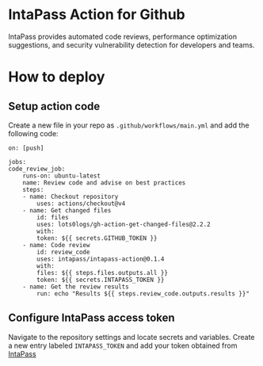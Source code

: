 # IntaPass Action for Github

IntaPass provides automated code reviews, performance optimization suggestions, and security vulnerability detection for developers and teams.

# How to deploy

## Setup action code

Create a new file in your repo as `.github/workflows/main.yml` and add the following code:

    on: [push]

    jobs:
    code_review_job:
        runs-on: ubuntu-latest
        name: Review code and advise on best practices
        steps:
        - name: Checkout repository
            uses: actions/checkout@v4
        - name: Get changed files
            id: files
            uses: lots0logs/gh-action-get-changed-files@2.2.2
            with:
            token: ${{ secrets.GITHUB_TOKEN }}
        - name: Code review
            id: review_code
            uses: intapass/intapass-action@0.1.4
            with:
            files: ${{ steps.files.outputs.all }}
            token: ${{ secrets.INTAPASS_TOKEN }}
        - name: Get the review results
            run: echo "Results ${{ steps.review_code.outputs.results }}"


## Configure IntaPass access token

Navigate to the repository settings and locate secrets and variables. Create a new entry labeled `INTAPASS_TOKEN` and add your token obtained from [IntaPass](https://intapass.com)